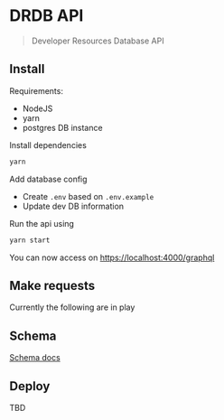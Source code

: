# DRDB API
> Developer Resources Database API

## Install

Requirements:
- NodeJS
- yarn
- postgres DB instance

Install dependencies
```sh
yarn
```

Add database config
- Create `.env` based on `.env.example`
- Update dev DB information

Run the api using
```sh
yarn start
```

You can now access on [https://localhost:4000/graphql](https://localhost:4000/graphql)

## Make requests

Currently the following are in play

## Schema
[Schema docs](https://darrenkeen.github.io/drdb-api/)

## Deploy

TBD